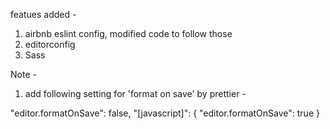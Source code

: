 featues added - 

1. airbnb eslint config, modified code to follow those
2. editorconfig
3. Sass

Note - 

1. add following setting for 'format on save' by prettier - 

"editor.formatOnSave": false,
"[javascript]": {
  "editor.formatOnSave": true
}
